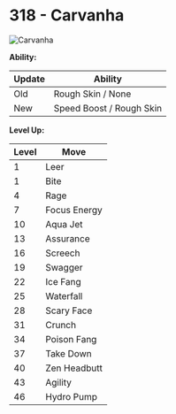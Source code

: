 # 318 - Carvanha
![][318]

**Ability:**

Update | Ability
---    | ---
Old    | Rough Skin / None
New    | Speed Boost / Rough Skin

**Level Up:**

Level | Move
---   | ---
  1   | Leer
  1   | Bite
  4   | Rage
  7   | Focus Energy
 10   | Aqua Jet
 13   | Assurance
 16   | Screech
 19   | Swagger
 22   | Ice Fang
 25   | Waterfall
 28   | Scary Face
 31   | Crunch
 34   | Poison Fang
 37   | Take Down
 40   | Zen Headbutt
 43   | Agility
 46   | Hydro Pump



[318]: https://raw.githubusercontent.com/PokeAPI/sprites/master/sprites/pokemon/318.png "Carvanha"

